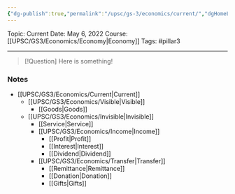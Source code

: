 ```yaml
---
{"dg-publish":true,"permalink":"/upsc/gs-3/economics/current/","dgHomeLink":true,"dgPassFrontmatter":false}
---
```


Topic: Current
Date: May 6, 2022
Course: [[UPSC/GS3/Economics/Economy|Economy]]
Tags: #pillar3 

---

> [!Question]
> Here is something! 


### Notes
-  [[UPSC/GS3/Economics/Current|Current]]
	- [[UPSC/GS3/Economics/Visible|Visible]]
		- [[Goods|Goods]]
	- [[UPSC/GS3/Economics/Invisible|Invisible]]
		- [[Service|Service]]
		- [[UPSC/GS3/Economics/Income|Income]]
			- [[Profit|Profit]]
			- [[Interest|Interest]]
			- [[Dividend|Dividend]]
		- [[UPSC/GS3/Economics/Transfer|Transfer]]
			- [[Remittance|Remittance]]
			- [[Donation|Donation]]
			- [[Gifts|Gifts]]



